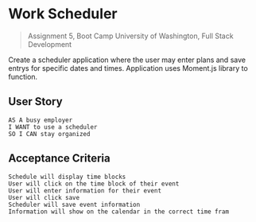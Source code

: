 # Work Scheduler 

> Assignment 5, Boot Camp
> University of Washington, Full Stack Development

Create a scheduler application where the user may enter plans and save entrys for specific dates and times. Application uses Moment.js library to function.

## User Story 

```
AS A busy employer
I WANT to use a scheduler
SO I CAN stay organized

```

## Acceptance Criteria 

```
Schedule will display time blocks
User will click on the time block of their event
User will enter information for their event
User will click save
Scheduler will save event information
Information will show on the calendar in the correct time fram

```

